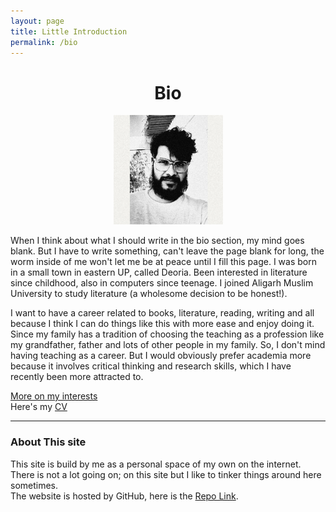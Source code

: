 ```yaml
---
layout: page
title: Little Introduction
permalink: /bio
---
```

<h1 style="text-align:center;">Bio</h1>
<p style="text-align:center;">
<img src="/assets/image.jpg" width="175px"></p>  

When I think about what I should write in the bio section, my mind goes blank. But I have to write something, can't leave the page blank for long, the worm inside of me won't let me be at peace until I fill this page. I was born in a small town in eastern UP, called Deoria. Been interested in literature since childhood, also in computers since teenage. I joined Aligarh Muslim University to study literature (a wholesome decision to be honest!).

I want to have a career related to books, literature, reading, writing and all because I think I can do things like this with more ease and enjoy doing it. Since my family has a tradition of choosing the teaching as a profession like my grandfather, father and lots of other people in my family. So, I don't mind having teaching as a career. But  I would obviously prefer academia more because it involves critical thinking and research skills, which I have recently been more attracted to. 

<a href="{% link pages/content/interests.md %}">More on my interests</a>  
Here's my [CV](https://twisthead.github.io/curriculum-vitae/)


---
### About This site
This site is build by me as a personal space of my own on the internet. There is not a lot going on; on this site but I like to tinker things around here sometimes.  
The website is hosted by GitHub, here is the [Repo Link](https://github.com/twisthead/twisthead.github.io).
